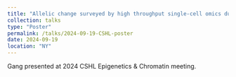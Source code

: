 ```yaml
---
title: "Allelic change surveyed by high throughput single-cell omics during mouse embryonic development"
collection: talks
type: "Poster"
permalink: /talks/2024-09-19-CSHL-poster
date: 2024-09-19
location: "NY"
---
```

Gang presented at 2024 CSHL Epigenetics & Chromatin meeting. 
